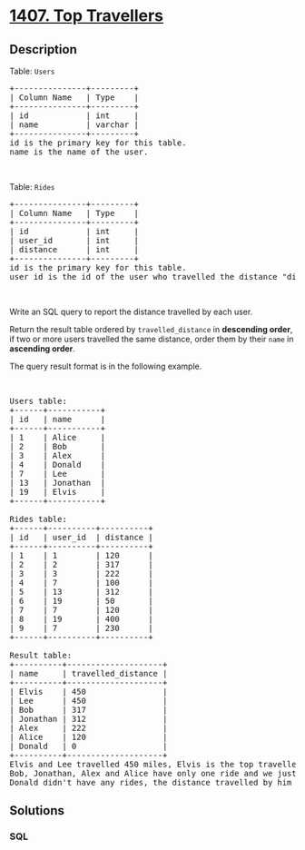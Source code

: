# [1407. Top Travellers](https://leetcode.com/problems/top-travellers)



## Description

<p>Table: <code>Users</code></p>

<pre>
+---------------+---------+
| Column Name   | Type    |
+---------------+---------+
| id            | int     |
| name          | varchar |
+---------------+---------+
id is the primary key for this table.
name is the name of the user.
</pre>

<p>&nbsp;</p>

<p>Table: <code>Rides</code></p>

<pre>
+---------------+---------+
| Column Name   | Type    |
+---------------+---------+
| id            | int     |
| user_id       | int     |
| distance      | int     |
+---------------+---------+
id is the primary key for this table.
user_id is the id of the user who travelled the distance &quot;distance&quot;.
</pre>

<p>&nbsp;</p>

<p>Write an SQL query to&nbsp;report the distance travelled by each user.</p>

<p>Return the result table ordered by <code>travelled_distance</code> in <strong>descending order</strong>, if two or more users travelled the same distance, order them by their <code>name</code> in <strong>ascending order</strong>.</p>

<p>The query result format is in the following example.</p>

<p>&nbsp;</p>

<pre>
Users table:
+------+-----------+
| id   | name      |
+------+-----------+
| 1    | Alice     |
| 2    | Bob       |
| 3    | Alex      |
| 4    | Donald    |
| 7    | Lee       |
| 13   | Jonathan  |
| 19   | Elvis     |
+------+-----------+

Rides table:
+------+----------+----------+
| id   | user_id  | distance |
+------+----------+----------+
| 1    | 1        | 120      |
| 2    | 2        | 317      |
| 3    | 3        | 222      |
| 4    | 7        | 100      |
| 5    | 13       | 312      |
| 6    | 19       | 50       |
| 7    | 7        | 120      |
| 8    | 19       | 400      |
| 9    | 7        | 230      |
+------+----------+----------+

Result table:
+----------+--------------------+
| name     | travelled_distance |
+----------+--------------------+
| Elvis    | 450                |
| Lee      | 450                |
| Bob      | 317                |
| Jonathan | 312                |
| Alex     | 222                |
| Alice    | 120                |
| Donald   | 0                  |
+----------+--------------------+
Elvis and Lee travelled 450 miles, Elvis is the top traveller as his name is alphabetically smaller than Lee.
Bob, Jonathan, Alex and Alice have only one ride and we just order them by the total distances of the ride.
Donald didn&#39;t have any rides, the distance travelled by him is 0.
</pre>


## Solutions

<!-- tabs:start -->

### **SQL**

```sql

```

<!-- tabs:end -->